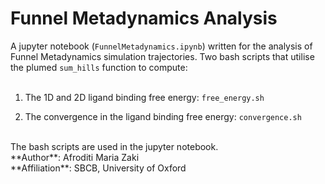 # Funnel Metadynamics Analysis
A jupyter notebook (`FunnelMetadynamics.ipynb`) written for the analysis of Funnel Metadynamics simulation trajectories.
Two bash scripts that utilise the plumed `sum_hills` function to compute:  
<br>
1. The 1D and 2D ligand binding free energy: `free_energy.sh`  

2. The convergence in the ligand binding free energy: `convergence.sh`
<br>
The bash scripts are used in the jupyter notebook.
<br>
**Author**: Afroditi Maria Zaki
<br>
**Affiliation**: SBCB, University of Oxford
